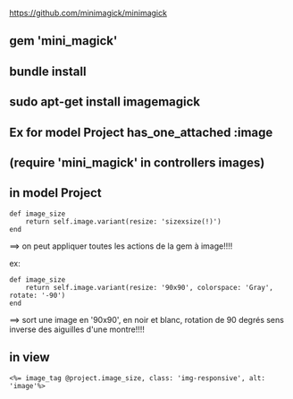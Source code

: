 https://github.com/minimagick/minimagick

## gem 'mini_magick'

## bundle install

## sudo apt-get install imagemagick

## Ex for model Project has_one_attached :image

## (require 'mini_magick' in controllers images)

## in model Project

	def image_size
		return self.image.variant(resize: 'sizexsize(!)')
	end

==> on peut appliquer toutes les actions de la gem à image!!!!

ex:

	def image_size
		return self.image.variant(resize: '90x90', colorspace: 'Gray', rotate: '-90')
	end

==> sort une image en '90x90', en noir et blanc, rotation de 90 degrés sens inverse des aiguilles d'une montre!!!! 

## in view 

	<%= image_tag @project.image_size, class: 'img-responsive', alt: 'image'%>

